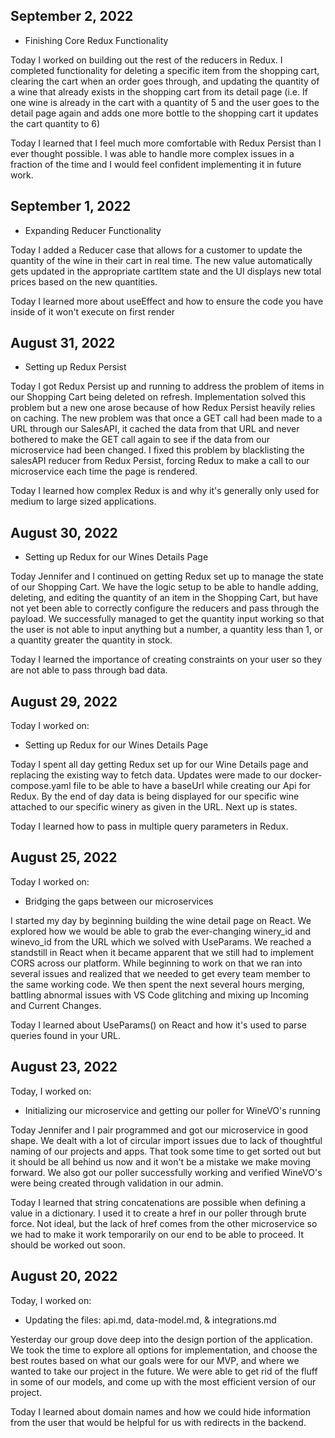 ## September 2, 2022

* Finishing Core Redux Functionality

Today I worked on building out the rest of the reducers in Redux. I completed functionality for deleting a specific item from the shopping cart, clearing the cart when an order goes through, and updating the quantity of a wine that already exists in the shopping cart from its detail page (i.e. If one wine is already in the cart with a quantity of 5 and the user goes to the detail page again and adds one more bottle to the shopping cart it updates the cart quantity to 6)

Today I learned that I feel much more comfortable with Redux Persist than I ever thought possible. I was able to handle more complex issues in a fraction of the time and I would feel confident implementing it in future work.


## September 1, 2022

* Expanding Reducer Functionality

Today I added a Reducer case that allows for a customer to update the quantity of the wine in their cart in real time. The new value automatically gets updated in the appropriate cartItem state and the UI displays new total prices based on the new quantities.

Today I learned more about useEffect and how to ensure the code you have inside of it won't execute on first render


## August 31, 2022

* Setting up Redux Persist

Today I got Redux Persist up and running to address the problem of items in our Shopping Cart being deleted on refresh. Implementation solved this problem but a new one arose because of how Redux Persist heavily relies on caching. The new problem was that once a GET call had been made to a URL through our SalesAPI, it cached the data from that URL and never bothered to make the GET call again to see if the data from our microservice had been changed. I fixed this problem by blacklisting the salesAPI reducer from Redux Persist, forcing Redux to make a call to our microservice each time the page is rendered. 

Today I learned how complex Redux is and why it's generally only used for medium to large sized applications.


## August 30, 2022

* Setting up Redux for our Wines Details Page

Today Jennifer and I continued on getting Redux set up to manage the state of our Shopping Cart. We have the logic setup to be able to handle adding, deleting, and editing the quantity of an item in the Shopping Cart, but have not yet been able to correctly configure the reducers and pass through the payload. We successfully managed to get the quantity input working so that the user is not able to input anything but a number, a quantity less than 1, or a quantity greater the quantity in stock.

Today I learned the importance of creating constraints on your user so they are not able to pass through bad data.


## August 29, 2022
Today I worked on:

* Setting up Redux for our Wines Details Page

Today I spent all day getting Redux set up for our Wine Details page and replacing the existing way to fetch data. Updates were made to our docker-compose.yaml file to be able to have a baseUrl while creating our Api for Redux. By the end of day data is being displayed for our specific wine attached to our specific winery as given in the URL. Next up is states.

Today I learned how to pass in multiple query parameters in Redux.


## August 25, 2022
Today I worked on:

* Bridging the gaps between our microservices

I started my day by beginning building the wine detail page on React. We explored how we would be able to grab the ever-changing winery_id and winevo_id from the URL which we solved with UseParams. We reached a standstill in React when it became apparent that we still had to implement CORS across our platform. While beginning to work on that we ran into several issues and realized that we needed to get every team member to the same working code. We then spent the next several hours merging, battling abnormal issues with VS Code glitching and mixing up Incoming and Current Changes.

Today I learned about UseParams() on React and how it's used to parse queries found in your URL.


## August 23, 2022

Today, I worked on:

* Initializing our microservice and getting our poller for WineVO's running

Today Jennifer and I pair programmed and got our microservice in good shape. We dealt with a lot of circular import issues due to lack of thoughtful naming of our projects and apps. That took some time to get sorted out but it should be all behind us now and it won't be a mistake we make moving forward. We also got our poller successfully working and verified WineVO's were being created through validation in our admin.

Today I learned that string concatenations are possible when defining a value in a dictionary. I used it to create a href in our poller through brute force. Not ideal, but the lack of href comes from the other microservice so we had to make it work temporarily on our end to be able to proceed. It should be worked out soon.


## August 20, 2022

Today, I worked on:

* Updating the files: api.md, data-model.md, & integrations.md

Yesterday our group dove deep into the design portion of the application. We took the time to explore all options for implementation, and choose the best routes based on what our goals were for our MVP, and where we wanted to take our project in the future. We were able to get rid of the fluff in some of our models, and come up with the most efficient version of our project.

Today I learned about domain names and how we could hide information from the user that would be helpful for us with redirects in the backend.

